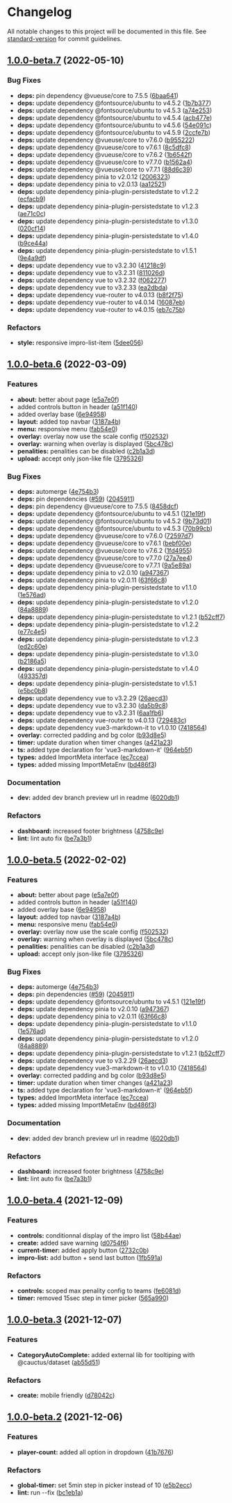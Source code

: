 # Changelog

All notable changes to this project will be documented in this file. See [standard-version](https://github.com/conventional-changelog/standard-version) for commit guidelines.

## [1.0.0-beta.7](https://github.com/cauctus/projo/compare/v1.0.0-beta.5...v1.0.0-beta.7) (2022-05-10)


### Bug Fixes

* **deps:** pin dependency @vueuse/core to 7.5.5 ([6baa641](https://github.com/cauctus/projo/commit/6baa641dc34990bae6538b025ed7a4b197263b70))
* **deps:** update dependency @fontsource/ubuntu to v4.5.2 ([1b7b377](https://github.com/cauctus/projo/commit/1b7b377f9f23a3357db1705b07f1cde670bce2fc))
* **deps:** update dependency @fontsource/ubuntu to v4.5.3 ([a74e253](https://github.com/cauctus/projo/commit/a74e253b7408b244a3fb193753c8402b5aed5908))
* **deps:** update dependency @fontsource/ubuntu to v4.5.4 ([acb477e](https://github.com/cauctus/projo/commit/acb477ebab5187d39d4b6cca3cbddc9e501de938))
* **deps:** update dependency @fontsource/ubuntu to v4.5.6 ([54e091c](https://github.com/cauctus/projo/commit/54e091c458960fb4888bc574efe215609990f31b))
* **deps:** update dependency @fontsource/ubuntu to v4.5.9 ([2ccfe7b](https://github.com/cauctus/projo/commit/2ccfe7be6bbba276373419a9127a196443c63b23))
* **deps:** update dependency @vueuse/core to v7.6.0 ([b955222](https://github.com/cauctus/projo/commit/b955222eba2abc4dda0a2e5a756ee052edab25c0))
* **deps:** update dependency @vueuse/core to v7.6.1 ([8c5dfc8](https://github.com/cauctus/projo/commit/8c5dfc820d15ddd544d172cb0c4983fb36fb218d))
* **deps:** update dependency @vueuse/core to v7.6.2 ([1b6542f](https://github.com/cauctus/projo/commit/1b6542f93a7438ac114029d8ceadb54820ff9587))
* **deps:** update dependency @vueuse/core to v7.7.0 ([b1562a4](https://github.com/cauctus/projo/commit/b1562a41432eaa9c2992bbcb9b032088b91697d2))
* **deps:** update dependency @vueuse/core to v7.7.1 ([88d6c39](https://github.com/cauctus/projo/commit/88d6c39efc99b85f00a1946284d39750514ca1d9))
* **deps:** update dependency pinia to v2.0.12 ([2006323](https://github.com/cauctus/projo/commit/20063232e18e62ec874822b32a22abce657bb32a))
* **deps:** update dependency pinia to v2.0.13 ([aa12521](https://github.com/cauctus/projo/commit/aa12521370b5c9aa2cc0dc2262958fd3624e37a4))
* **deps:** update dependency pinia-plugin-persistedstate to v1.2.2 ([ecfacb9](https://github.com/cauctus/projo/commit/ecfacb9dd36bf0cb2f605e843884e9becfe961cb))
* **deps:** update dependency pinia-plugin-persistedstate to v1.2.3 ([ae71c0c](https://github.com/cauctus/projo/commit/ae71c0c78275339b9bc6180cd2603649b9996730))
* **deps:** update dependency pinia-plugin-persistedstate to v1.3.0 ([020cf14](https://github.com/cauctus/projo/commit/020cf14e08eab36cb17c83dd6e693797a32510a2))
* **deps:** update dependency pinia-plugin-persistedstate to v1.4.0 ([b9ce44a](https://github.com/cauctus/projo/commit/b9ce44a0da88448700b16e04a3b5364c889b1f93))
* **deps:** update dependency pinia-plugin-persistedstate to v1.5.1 ([9e4a9df](https://github.com/cauctus/projo/commit/9e4a9dfab1b9b5f505944f52a34dd4228461a704))
* **deps:** update dependency vue to v3.2.30 ([41218c9](https://github.com/cauctus/projo/commit/41218c9af123836c991545f8933327d2e37a41ef))
* **deps:** update dependency vue to v3.2.31 ([811026d](https://github.com/cauctus/projo/commit/811026dd89a3f75b2a87e3b223da8516adf24da0))
* **deps:** update dependency vue to v3.2.32 ([f062277](https://github.com/cauctus/projo/commit/f06227762e7453f85a4dbf9c77f1a16e762ac9b2))
* **deps:** update dependency vue to v3.2.33 ([ea2dbda](https://github.com/cauctus/projo/commit/ea2dbdac214bbb0e28e4dad39825ecbd64534ae3))
* **deps:** update dependency vue-router to v4.0.13 ([b8f2f75](https://github.com/cauctus/projo/commit/b8f2f750922ae7d30e987868fe9ac69916f1bec9))
* **deps:** update dependency vue-router to v4.0.14 ([16087eb](https://github.com/cauctus/projo/commit/16087eb026e3c494a7e0d60a599dbc36da504911))
* **deps:** update dependency vue-router to v4.0.15 ([eb7c75b](https://github.com/cauctus/projo/commit/eb7c75b8c6d3c601b17ddac3320365e1c5614028))


### Refactors

* **style:** responsive impro-list-item ([5dee056](https://github.com/cauctus/projo/commit/5dee05642bfdd75d27e04f81fd2cd7654a6ef4f4))

## [1.0.0-beta.6](https://github.com/cauctus/projo/compare/v1.0.0-beta.4...v1.0.0-beta.6) (2022-03-09)


### Features

* **about:** better about page ([e5a7e0f](https://github.com/cauctus/projo/commit/e5a7e0f084a79e1dde061a14a85745112468ef67))
* added controls button in header ([a51f140](https://github.com/cauctus/projo/commit/a51f140055f4f9b046b25c9a2f158af51da93a03))
* added overlay base ([6e94958](https://github.com/cauctus/projo/commit/6e94958429f644e17ac4c0d963740a69c3793ef0))
* **layout:** added top navbar ([3187a4b](https://github.com/cauctus/projo/commit/3187a4ba3853a3a62a3aaad6d4c560b6f4fd20c9))
* **menu:** responsive menu ([fab54e0](https://github.com/cauctus/projo/commit/fab54e0dd215fe69203b5001c6c8d29dc06fd71f))
* **overlay:** overlay now use the scale config ([f502532](https://github.com/cauctus/projo/commit/f502532289fa84f78bf66b9c7ca6fa86a98ab1aa))
* **overlay:** warning when overlay is displayed ([5bc478c](https://github.com/cauctus/projo/commit/5bc478c397abbed301f777692777b5bc8152a17a))
* **penalities:** penalities can be disabled ([c2b1a3d](https://github.com/cauctus/projo/commit/c2b1a3d4991471296743afc34d1c551fef1985d7))
* **upload:** accept only json-like file ([3795326](https://github.com/cauctus/projo/commit/3795326a45e0d1e6a8dc10d1d176211565dd9136))


### Bug Fixes

* **deps:** automerge ([4e754b3](https://github.com/cauctus/projo/commit/4e754b31bd18085ba497b0e51a1342eb20eb7f93))
* **deps:** pin dependencies ([#59](https://github.com/cauctus/projo/issues/59)) ([2045911](https://github.com/cauctus/projo/commit/20459112914e9ba3bede0199fc077d89d2f1ebb9))
* **deps:** pin dependency @vueuse/core to 7.5.5 ([8458dcf](https://github.com/cauctus/projo/commit/8458dcf55a407c5290da3b2e5358b6424ee09efe))
* **deps:** update dependency @fontsource/ubuntu to v4.5.1 ([121e19f](https://github.com/cauctus/projo/commit/121e19fc028e44f4f1b532fe303d134f901bc613))
* **deps:** update dependency @fontsource/ubuntu to v4.5.2 ([9b73d01](https://github.com/cauctus/projo/commit/9b73d01e040f41339a2d7cdbc1e87524b6ae674f))
* **deps:** update dependency @fontsource/ubuntu to v4.5.3 ([70b99cb](https://github.com/cauctus/projo/commit/70b99cbcf104a6ae26755680599887eb288a0a02))
* **deps:** update dependency @vueuse/core to v7.6.0 ([72597d7](https://github.com/cauctus/projo/commit/72597d71fbd4c22595300f7c90bd83e381dcab0d))
* **deps:** update dependency @vueuse/core to v7.6.1 ([bebf00e](https://github.com/cauctus/projo/commit/bebf00ed2f6493befafe0dc4f09da8f70dc0803d))
* **deps:** update dependency @vueuse/core to v7.6.2 ([1fd4955](https://github.com/cauctus/projo/commit/1fd495513efe41e416cd32f2db5888dbbd1b34df))
* **deps:** update dependency @vueuse/core to v7.7.0 ([27a7ee4](https://github.com/cauctus/projo/commit/27a7ee4b711151a5abea9df06c5ab7f9d020a553))
* **deps:** update dependency @vueuse/core to v7.7.1 ([9a5e89a](https://github.com/cauctus/projo/commit/9a5e89ac4c04503a8a98450c682cc2513968d518))
* **deps:** update dependency pinia to v2.0.10 ([a947367](https://github.com/cauctus/projo/commit/a9473672bdc5518f345c5f989c67f2d8e5b14316))
* **deps:** update dependency pinia to v2.0.11 ([63f66c8](https://github.com/cauctus/projo/commit/63f66c8f33c098feb7421f75571a92edde6953f4))
* **deps:** update dependency pinia-plugin-persistedstate to v1.1.0 ([1e576ad](https://github.com/cauctus/projo/commit/1e576adb72563337b52a794c63871a2a46f1f74d))
* **deps:** update dependency pinia-plugin-persistedstate to v1.2.0 ([84a8889](https://github.com/cauctus/projo/commit/84a8889c51457441e6b1ec20dd23655ac4fb51b9))
* **deps:** update dependency pinia-plugin-persistedstate to v1.2.1 ([b52cff7](https://github.com/cauctus/projo/commit/b52cff7cc27f2ef41aa25e68d58bd6d29d3851d6))
* **deps:** update dependency pinia-plugin-persistedstate to v1.2.2 ([e77c4e5](https://github.com/cauctus/projo/commit/e77c4e5351979c5b9b463d95d56cc2a456a37d4c))
* **deps:** update dependency pinia-plugin-persistedstate to v1.2.3 ([ed2c60e](https://github.com/cauctus/projo/commit/ed2c60eada39adf24bacffb828c30bb878196c70))
* **deps:** update dependency pinia-plugin-persistedstate to v1.3.0 ([b2186a5](https://github.com/cauctus/projo/commit/b2186a5bb8b6ff6537fd781b852861fdb9b90c3e))
* **deps:** update dependency pinia-plugin-persistedstate to v1.4.0 ([493357d](https://github.com/cauctus/projo/commit/493357d7a6e187d96a6ba8b8487a221cf1f9c08a))
* **deps:** update dependency pinia-plugin-persistedstate to v1.5.1 ([e5bc0b8](https://github.com/cauctus/projo/commit/e5bc0b8a4cd54fbece92126a9893d118b5985bac))
* **deps:** update dependency vue to v3.2.29 ([26aecd3](https://github.com/cauctus/projo/commit/26aecd3a71cdefc25aa7e32da202735384010fd4))
* **deps:** update dependency vue to v3.2.30 ([da5b9c8](https://github.com/cauctus/projo/commit/da5b9c891955fe5b39013322aa2e1204e4747525))
* **deps:** update dependency vue to v3.2.31 ([6aa1fb6](https://github.com/cauctus/projo/commit/6aa1fb60d94608eab6bf8a5c5c0819441029d0ac))
* **deps:** update dependency vue-router to v4.0.13 ([729483c](https://github.com/cauctus/projo/commit/729483c0a159ca7c914d74fdb73d8c9e3bd60731))
* **deps:** update dependency vue3-markdown-it to v1.0.10 ([7418564](https://github.com/cauctus/projo/commit/74185640d4b25f483dfcc98f3d76a31e099ab8bd))
* **overlay:** corrected padding and bg color ([b93d8e5](https://github.com/cauctus/projo/commit/b93d8e51f823918e726d20bc0dee859d3b4e9c61))
* **timer:** update duration when timer changes ([a421a23](https://github.com/cauctus/projo/commit/a421a233417c8aab7ace2f041e5bf05ffef1a9a1))
* **ts:** added type declaration for 'vue3-markdown-it' ([964eb5f](https://github.com/cauctus/projo/commit/964eb5f8340e35f6618e353e4b09bfd8ddbf40c6))
* **types:** added ImportMeta interface ([ec7ccea](https://github.com/cauctus/projo/commit/ec7cceaabaa66ac58f5c37cd3bbe090193f07757))
* **types:** added missing ImportMetaEnv ([bd486f3](https://github.com/cauctus/projo/commit/bd486f31391663ed6d18cb7bd81c696f07b7a264))


### Documentation

* **dev:** added dev branch preview url in readme ([6020db1](https://github.com/cauctus/projo/commit/6020db199d010f78d6515ea5a0bf3062f455fb9b))


### Refactors

* **dashboard:** increased footer brightness ([4758c9e](https://github.com/cauctus/projo/commit/4758c9e062a33e168313d812908e63ff04d8f2ef))
* **lint:** lint auto fix ([be7a3b1](https://github.com/cauctus/projo/commit/be7a3b1a0368d4bea90204dbd514b8408e32a68e))

## [1.0.0-beta.5](https://github.com/cauctus/projo/compare/v1.0.0-beta.4...v1.0.0-beta.5) (2022-02-02)


### Features

* **about:** better about page ([e5a7e0f](https://github.com/cauctus/projo/commit/e5a7e0f084a79e1dde061a14a85745112468ef67))
* added controls button in header ([a51f140](https://github.com/cauctus/projo/commit/a51f140055f4f9b046b25c9a2f158af51da93a03))
* added overlay base ([6e94958](https://github.com/cauctus/projo/commit/6e94958429f644e17ac4c0d963740a69c3793ef0))
* **layout:** added top navbar ([3187a4b](https://github.com/cauctus/projo/commit/3187a4ba3853a3a62a3aaad6d4c560b6f4fd20c9))
* **menu:** responsive menu ([fab54e0](https://github.com/cauctus/projo/commit/fab54e0dd215fe69203b5001c6c8d29dc06fd71f))
* **overlay:** overlay now use the scale config ([f502532](https://github.com/cauctus/projo/commit/f502532289fa84f78bf66b9c7ca6fa86a98ab1aa))
* **overlay:** warning when overlay is displayed ([5bc478c](https://github.com/cauctus/projo/commit/5bc478c397abbed301f777692777b5bc8152a17a))
* **penalities:** penalities can be disabled ([c2b1a3d](https://github.com/cauctus/projo/commit/c2b1a3d4991471296743afc34d1c551fef1985d7))
* **upload:** accept only json-like file ([3795326](https://github.com/cauctus/projo/commit/3795326a45e0d1e6a8dc10d1d176211565dd9136))


### Bug Fixes

* **deps:** automerge ([4e754b3](https://github.com/cauctus/projo/commit/4e754b31bd18085ba497b0e51a1342eb20eb7f93))
* **deps:** pin dependencies ([#59](https://github.com/cauctus/projo/issues/59)) ([2045911](https://github.com/cauctus/projo/commit/20459112914e9ba3bede0199fc077d89d2f1ebb9))
* **deps:** update dependency @fontsource/ubuntu to v4.5.1 ([121e19f](https://github.com/cauctus/projo/commit/121e19fc028e44f4f1b532fe303d134f901bc613))
* **deps:** update dependency pinia to v2.0.10 ([a947367](https://github.com/cauctus/projo/commit/a9473672bdc5518f345c5f989c67f2d8e5b14316))
* **deps:** update dependency pinia to v2.0.11 ([63f66c8](https://github.com/cauctus/projo/commit/63f66c8f33c098feb7421f75571a92edde6953f4))
* **deps:** update dependency pinia-plugin-persistedstate to v1.1.0 ([1e576ad](https://github.com/cauctus/projo/commit/1e576adb72563337b52a794c63871a2a46f1f74d))
* **deps:** update dependency pinia-plugin-persistedstate to v1.2.0 ([84a8889](https://github.com/cauctus/projo/commit/84a8889c51457441e6b1ec20dd23655ac4fb51b9))
* **deps:** update dependency pinia-plugin-persistedstate to v1.2.1 ([b52cff7](https://github.com/cauctus/projo/commit/b52cff7cc27f2ef41aa25e68d58bd6d29d3851d6))
* **deps:** update dependency vue to v3.2.29 ([26aecd3](https://github.com/cauctus/projo/commit/26aecd3a71cdefc25aa7e32da202735384010fd4))
* **deps:** update dependency vue3-markdown-it to v1.0.10 ([7418564](https://github.com/cauctus/projo/commit/74185640d4b25f483dfcc98f3d76a31e099ab8bd))
* **overlay:** corrected padding and bg color ([b93d8e5](https://github.com/cauctus/projo/commit/b93d8e51f823918e726d20bc0dee859d3b4e9c61))
* **timer:** update duration when timer changes ([a421a23](https://github.com/cauctus/projo/commit/a421a233417c8aab7ace2f041e5bf05ffef1a9a1))
* **ts:** added type declaration for 'vue3-markdown-it' ([964eb5f](https://github.com/cauctus/projo/commit/964eb5f8340e35f6618e353e4b09bfd8ddbf40c6))
* **types:** added ImportMeta interface ([ec7ccea](https://github.com/cauctus/projo/commit/ec7cceaabaa66ac58f5c37cd3bbe090193f07757))
* **types:** added missing ImportMetaEnv ([bd486f3](https://github.com/cauctus/projo/commit/bd486f31391663ed6d18cb7bd81c696f07b7a264))


### Documentation

* **dev:** added dev branch preview url in readme ([6020db1](https://github.com/cauctus/projo/commit/6020db199d010f78d6515ea5a0bf3062f455fb9b))


### Refactors

* **dashboard:** increased footer brightness ([4758c9e](https://github.com/cauctus/projo/commit/4758c9e062a33e168313d812908e63ff04d8f2ef))
* **lint:** lint auto fix ([be7a3b1](https://github.com/cauctus/projo/commit/be7a3b1a0368d4bea90204dbd514b8408e32a68e))

## [1.0.0-beta.4](https://github.com/cauctus/projo/compare/v1.0.0-beta.3...v1.0.0-beta.4) (2021-12-09)


### Features

* **controls:** conditionnal display of the impro list ([58b44ae](https://github.com/cauctus/projo/commit/58b44ae452c444a0b8ada48f1271e5396f7e4fb8))
* **create:** added save warning ([d0754f6](https://github.com/cauctus/projo/commit/d0754f6a36e3c65be9bda2d78801ef8783e93653))
* **current-timer:** added apply button ([2732c0b](https://github.com/cauctus/projo/commit/2732c0bdef2bd13bf69ba810b7cfdf395153f27c))
* **impro-list:** add button + send last button ([1fb591a](https://github.com/cauctus/projo/commit/1fb591a14ae3441688b860a2e8b3d8258623d897))


### Refactors

* **controls:** scoped max penality config to teams ([fe6081d](https://github.com/cauctus/projo/commit/fe6081d8352752ce7c27b3eddd7ec5ceb456e9bc))
* **timer:** removed 15sec step in timer picker ([565a990](https://github.com/cauctus/projo/commit/565a9903ab542e4b7f2000e7651ace4482c990be))

## [1.0.0-beta.3](https://github.com/cauctus/projo/compare/v1.0.0-beta.2...v1.0.0-beta.3) (2021-12-07)

### Features

- **CategoryAutoComplete:** added external lib for tooltiping with @cauctus/dataset ([ab55d51](https://github.com/cauctus/projo/commit/ab55d5184e95287a4d22e85701bf2f9fe9286a0e))

### Refactors

- **create:** mobile friendly ([d78042c](https://github.com/cauctus/projo/commit/d78042cac6b38a0caee13988332ca9019bf336ac))

## [1.0.0-beta.2](https://github.com/cauctus/projo/compare/v1.0.0-beta.1...v1.0.0-beta.2) (2021-12-06)

### Features

- **player-count:** added all option in dropdown ([41b7676](https://github.com/cauctus/projo/commit/41b7676c9e09983cc6ac95aff50d8f411aa92f3b))

### Refactors

- **global-timer:** set 5min step in picker instead of 10 ([e5b2ecc](https://github.com/cauctus/projo/commit/e5b2ecc0fe70c62d60795f80ab10841d67d994a3))
- **lint:** run --fix ([bc1eb1a](https://github.com/cauctus/projo/commit/bc1eb1a0046b7c23db476f8b9265e97674a1ac4b))
